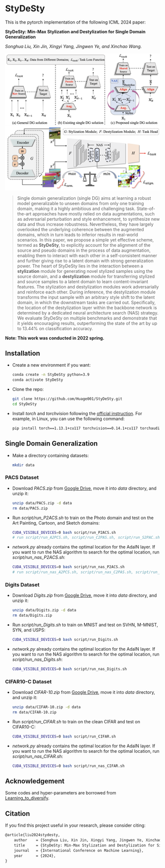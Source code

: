 # StyDeSty

This is the pytorch implementation of the following ICML 2024 paper:

**StyDeSty: Min-Max Stylization and Destylization for Single Domain Generalization**

*Songhua Liu, Xin Jin, Xingyi Yang, Jingwen Ye, and Xinchao Wang.*

<img src="https://github.com/Huage001/StyDeSty/blob/main/assets/fig_1.png" width="512px"/>

<img src="https://github.com/Huage001/StyDeSty/blob/main/assets/fig_2.png" width="512px"/>

> Single domain generalization (single DG) aims at learning a robust model generalizable to unseen domains from only one training domain, making it a highly ambitious and challenging task. State-of-the-art approaches have mostly relied on data augmentations, such as adversarial perturbation and style enhancement, to synthesize new data and thus increase robustness. Nevertheless, they have largely overlooked the underlying coherence between the augmented domains, which in turn leads to inferior results in real-world scenarios. In this paper, we propose a simple yet effective scheme, termed as **StyDeSty**, to explicitly account for the alignment of the source and pseudo domains in the process of data augmentation, enabling them to interact with each other in a self-consistent manner and further giving rise to a latent domain with strong generalization power. The heart of StyDeSty lies in the interaction between a **stylization** module for generating novel stylized samples using the source domain, and a **destylization** module for transferring stylized and source samples to a latent domain to learn content-invariant features. The stylization and destylization modules work adversarially and reinforce each other. During inference, the destylization module transforms the input sample with an arbitrary style shift to the latent domain, in which the downstream tasks are carried out. Specifically, the location of the destylization layer within the backbone network is determined by a dedicated neural architecture search (NAS) strategy. We evaluate StyDeSty on multiple benchmarks and demonstrate that it yields encouraging results, outperforming the state of the art by up to 13.44% on classification accuracy.

**Note: This work was conducted in 2022 spring.**

## Installation

* Create a new environment if you want:

  ```bash
  conda create -n StyDeSty python=3.9
  conda activate StyDeSty
  ```

* Clone the repo:

    ```bash
    git clone https://github.com/Huage001/StyDeSty.git
    cd StyDeSty
    ```

* Install *torch* and *torchvision* following the [official instruction](https://pytorch.org/get-started/locally/). For example, in Linux, you can use the following command:

   ```bash
   pip install torch==1.13.1+cu117 torchvision==0.14.1+cu117 torchaudio==0.13.1 --extra-index-url https://download.pytorch.org/whl/cu117
   ```

## Single Domain Generalization

* Make a directory containing datasets:

  ```bash
  mkdir data
  ```

### PACS Dataset

* Download *PACS.zip* from [Google Drive](https://drive.google.com/file/d/1j92QlahBv9DpGqSR0RJskUofVwhlkJM6/view?usp=share_link), move it into *data* directory, and unzip it:

  ```bash
  unzip data/PACS.zip -d data
  rm data/PACS.zip
  ```

* Run *script/run_P2ACS.sh* to train on the Photo domain and test on the Art Painting, Cartoon, and Sketch domains:

  ```bash
  CUDA_VISIBLE_DEVICES=0 bash script/run_P2ACS.sh
  # run script/run_A2PCS.sh, script/run_C2PAS.sh, script/run_S2PAC.sh to use other domains for training
  ```

* *network.py* already contains the optimal location for the AdaIN layer. If you want to run the NAS algorithm to search for the optimal location, run *script/run_nas_P2ACS.sh*:

  ```bash
  CUDA_VISIBLE_DEVICES=0 bash script/run_nas_P2ACS.sh
  # run script/run_nas_A2PCS.sh, script/run_nas_C2PAS.sh, script/run_nas_S2PAC.sh to use other domains for training
  ```

### Digits Dataset

* Download *Digits.zip* from [Google Drive](https://drive.google.com/file/d/1iLCSmCLRpIbng5X2ZxykjBbRMjNbS5X4/view?usp=share_link), move it into *data* directory, and unzip it:

  ```bash
  unzip data/Digits.zip -d data
  rm data/Digits.zip
  ```

* Run *script/run_Digits.sh* to train on MNIST and test on SVHN, M-MNIST, SYN, and USPS:

  ```bash
  CUDA_VISIBLE_DEVICES=0 bash script/run_Digits.sh
  ```

* *network.py* already contains the optimal location for the AdaIN layer. If you want to run the NAS algorithm to search for the optimal location, run *script/run_nas_Digits.sh*:

  ```bash
  CUDA_VISIBLE_DEVICES=0 bash script/run_nas_Digits.sh
  ```

### CIFAR10-C Dataset

* Download *CIFAR-10.zip* from [Google Drive](https://drive.google.com/file/d/1TOXvcFTYF2VM1FMJDpf-aLDW4_rcr50p/view?usp=share_link), move it into *data* directory, and unzip it:

  ```bash
  unzip data/CIFAR-10.zip -d data
  rm data/CIFAR-10.zip
  ```

* Run *script/run_CIFAR.sh* to train on the clean CIFAR and test on CIFAR10-C:

  ```bash
  CUDA_VISIBLE_DEVICES=0 bash script/run_CIFAR.sh
  ```

* *network.py* already contains the optimal location for the AdaIN layer. If you want to run the NAS algorithm to search for the optimal location, run *script/run_nas_CIFAR.sh*:

  ```bash
  CUDA_VISIBLE_DEVICES=0 bash script/run_nas_CIFAR.sh
  ```

## Acknowledgement

Some codes and hyper-parameters are borrowed from [Learning_to_diversify](https://github.com/BUserName/Learning_to_diversify).

## Citation

If you find this project useful in your research, please consider citing:

```latex
@article{liu2024stydesty,
    author    = {Songhua Liu, Xin Jin, Xingyi Yang, Jingwen Ye, Xinchao Wang},
    title     = {StyDeSty: Min-Max Stylization and Destylization for Single Domain Generalization},
    journal   = {International Conference on Machine Learning},
    year      = {2024},
}
```
